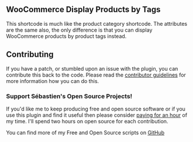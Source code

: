 ## WooCommerce Display Products by Tags

This shortcode is much like the product category shortcode. The attributes are the same also, the only difference is that you can display WooCommerce products by product tags instead.

## Contributing
If you have a patch, or stumbled upon an issue with the plugin, you can contribute this back to the code. Please read the [contributor guidelines](https://github.com/seb86/WooCommerce-Display-Products-by-Tags/blob/master/CONTRIBUTING.md) for more information how you can do this.

### Support Sébastien's Open Source Projects!
If you'd like me to keep producing free and open source software or if you use this plugin and find it useful then please consider [paying for an hour](https://www.paypal.me/CodeBreaker/100eur) of my time. I'll spend two hours on open source for each contribution.

You can find more of my Free and Open Source scripts on [GitHub](https://github.com/seb86)
